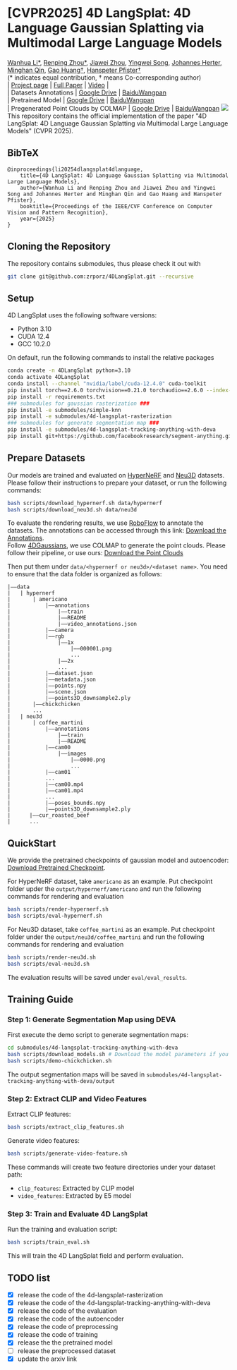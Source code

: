 # [CVPR2025] 4D LangSplat: 4D Language Gaussian Splatting via Multimodal Large Language Models
[Wanhua Li*](https://li-wanhua.github.io/), [Renping Zhou*](https://github.com/zrporz), [Jiawei Zhou](https://joezhouai.com/), [Yingwei Song](https://github.com/wrencanfly), [Johannes Herter](https://www.linkedin.com/in/johannes-herter-48a549155/), [Minghan Qin](https://github.com/minghanqin), [Gao Huang†](https://www.gaohuang.net/), [Hanspeter Pfister†](https://seas.harvard.edu/person/hanspeter-pfister) \
(* indicates equal contribution, † means Co-corresponding author) \
| [Project page](https://4d-langsplat.github.io) | [Full Paper](https://arxiv.org/abs/2503.10437) | [Video](https://youtu.be/L2OzQ91eRG4) |\
| Datasets Annotations | [Google Drive](https://drive.google.com/drive/folders/1C-ciHn38vVd47TMkx2-93EUpI0z4ZdZW?usp=sharing) | [BaiduWangpan](https://pan.baidu.com/s/1ZMOk0UFQ39WJ7TtTXy9gkA?pwd=g9rg)\
| Pretrained Model | [Google Drive](https://drive.google.com/drive/folders/1-G8I5cJCD66fjpvejUzF9QPRJU_GNxj0?usp=sharing) | [BaiduWangpan](https://pan.baidu.com/s/1TmBW1ZjZfjLQTGxpDXZzlg?pwd=3kmw)\
| Pregenerated Point Clouds by COLMAP | [Google Drive](https://drive.google.com/drive/folders/1_JOObfpXrCq3v_NYKwDt6vRHIbb0oVek?usp=sharing) | [BaiduWangpan](https://pan.baidu.com/s/15jDvS-zSW7pfdvzdwP32mQ?pwd=9y2u)
<img src="./assets/teaser.png"> 
This repository contains the official implementation of the paper "4D LangSplat: 4D Language Gaussian Splatting via Multimodal Large Language Models" (CVPR 2025).
## BibTeX
```
@inproceedings{li20254dlangsplat4dlanguage,
    title={4D LangSplat: 4D Language Gaussian Splatting via Multimodal Large Language Models}, 
    author={Wanhua Li and Renping Zhou and Jiawei Zhou and Yingwei Song and Johannes Herter and Minghan Qin and Gao Huang and Hanspeter Pfister},
    booktitle={Proceedings of the IEEE/CVF Conference on Computer Vision and Pattern Recognition},
    year={2025}
}
```
## Cloning the Repository
The repository contains submodules, thus please check it out with
```bash
git clone git@github.com:zrporz/4DLangSplat.git --recursive
```

## Setup
4D LangSplat uses the following software versions:
- Python 3.10
- CUDA 12.4
- GCC 10.2.0

On default, run the following commands to install the relative packages
```bash
conda create -n 4DLangSplat python=3.10
conda activate 4DLangSplat
conda install --channel "nvidia/label/cuda-12.4.0" cuda-toolkit
pip install torch==2.6.0 torchvision==0.21.0 torchaudio==2.6.0 --index-url https://download.pytorch.org/whl/cu124
pip install -r requirements.txt
### submodules for gaussian rasterization ###
pip install -e submodules/simple-knn
pip install -e submodules/4d-langsplat-rasterization
### submodules for generate segmentation map ###
pip install -e submodules/4d-langsplat-tracking-anything-with-deva
pip install git+https://github.com/facebookresearch/segment-anything.git
```

## Prepare Datasets
Our models are trained and evaluated on [HyperNeRF](https://github.com/google/hypernerf) and [Neu3D](https://github.com/facebookresearch/Neural_3D_Video) datasets. Please follow their instructions to prepare your dataset, or run the following commands:
```bash
bash scripts/download_hypernerf.sh data/hypernerf
bash scripts/download_neu3d.sh data/neu3d
```

To evaluate the rendering results, we use [RoboFlow](https://roboflow.com/) to annotate the datasets. The annotations can be accessed through this link: [Download the Annotations](https://drive.google.com/drive/folders/1C-ciHn38vVd47TMkx2-93EUpI0z4ZdZW?usp=sharing). \
Follow [4DGaussians](https://github.com/hustvl/4DGaussians), we use COLMAP to generate the point clouds. Please follow their pipeline, or use ours: [Download the Point Clouds](https://drive.google.com/drive/folders/1_JOObfpXrCq3v_NYKwDt6vRHIbb0oVek?usp=sharing)

Then put them under `data/<hypernerf or neu3d>/<dataset name>`. You need to ensure that the data folder is organized as follows:
```
|——data
|   | hypernerf
|       | americano
|           |——annotations
|               |——train
|               |——README
|               |——video_annotations.json
|           |——camera
|           |——rgb
|               |——1x
|                   |——000001.png
|                   ...
|               |——2x        
|               ...
|           |——dataset.json
|           |——metadata.json
|           |——points.npy
|           |——scene.json
|           |——points3D_downsample2.ply
|       |——chickchicken
|       ...
|   | neu3d
|       | coffee_martini
|           |——annotations
|               |——train
|               |——README
|           |——cam00
|               |——images
|                   |——0000.png
|                   ...
|           |——cam01
|           ...
|           |——cam00.mp4
|           |——cam01.mp4
|           ...
|           |——poses_bounds.npy
|           |——points3D_downsample2.ply
|      |——cur_roasted_beef
|      ...
```

## QuickStart
We provide the pretrained checkpoints of gaussian model and autoencoder: [Download Pretrained Checkpoint](https://drive.google.com/drive/folders/1-G8I5cJCD66fjpvejUzF9QPRJU_GNxj0?usp=sharing).

For HyperNeRF dataset, take `americano` as an example. Put checkpoint folder upder the  `output/hypernerf/americano` and run the following commands for rendering and evaluation
```bash
bash scripts/render-hypernerf.sh
bash scripts/eval-hypernerf.sh
```
For Neu3D dataset, take `coffee_martini` as an example. Put checkpoint folder under the  `output/neu3d/coffee_martini` and run the following commands for rendering and evaluation
```bash
bash scripts/render-neu3d.sh
bash scripts/eval-neu3d.sh
```

The evaluation results will be saved under `eval/eval_results`.

## Training Guide
### Step 1: Generate Segmentation Map using DEVA
First execute the demo script to generate segmentation maps:
```bash
cd submodules/4d-langsplat-tracking-anything-with-deva
bash scripts/download_models.sh # Download the model parameters if you are a first time user 
bash scripts/demo-chickchicken.sh
```
The output segmentation maps will be saved in `submodules/4d-langsplat-tracking-anything-with-deva/output`

### Step 2: Extract CLIP and Video Features
Extract CLIP features:
```bash
bash scripts/extract_clip_features.sh
```
Generate video features:
```bash
bash scripts/generate-video-feature.sh
```
These commands will create two feature directories under your dataset path:
- `clip_features`: Extracted by CLIP model
- `video_features`: Extracted by E5 model

### Step 3: Train and Evaluate 4D LangSplat
Run the training and evaluation script:
```bash
bash scripts/train_eval.sh
```
This will train the 4D LangSplat field and perform evaluation.

## TODO list
- [x] release the code of the 4d-langsplat-rasterization
- [x] release the code of the 4d-langsplat-tracking-anything-with-deva
- [x] release the code of the evaluation
- [x] release the code of the autoencoder
- [x] release the code of preprocessing
- [x] release the code of training
- [x] release the the pretrained model
- [ ] release the preprocessed dataset
- [x] update the arxiv link
